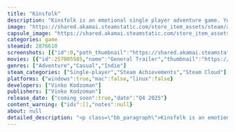 ```yaml
---
title: "Kinsfolk"
description: "Kinsfolk is an emotional single player adventure game. You will embark on a journey to discover the meaning of family. Explore the beautiful world with atmospheric music. Discover and relive stories about the past."
image: "https://shared.akamai.steamstatic.com/store_item_assets/steam/apps/2876610/header.jpg?t=1732167427"
capsule_image: "https://shared.akamai.steamstatic.com/store_item_assets/steam/apps/2876610/capsule_231x87.jpg?t=1732167427"
categories: game
steamid: 2876610
screenshots: [{"id":0,"path_thumbnail":"https://shared.akamai.steamstatic.com/store_item_assets/steam/apps/2876610/ss_9800af415647bce201d8dc0fe1e72fd81889fcd1.600x338.jpg?t=1732167427","path_full":"https://shared.akamai.steamstatic.com/store_item_assets/steam/apps/2876610/ss_9800af415647bce201d8dc0fe1e72fd81889fcd1.1920x1080.jpg?t=1732167427"},{"id":1,"path_thumbnail":"https://shared.akamai.steamstatic.com/store_item_assets/steam/apps/2876610/ss_b0a50501f450514e39ab9587c97fb1bb35788fe4.600x338.jpg?t=1732167427","path_full":"https://shared.akamai.steamstatic.com/store_item_assets/steam/apps/2876610/ss_b0a50501f450514e39ab9587c97fb1bb35788fe4.1920x1080.jpg?t=1732167427"},{"id":2,"path_thumbnail":"https://shared.akamai.steamstatic.com/store_item_assets/steam/apps/2876610/ss_f25d86595703d1c2d0bd3fa951e577ede10ea4b2.600x338.jpg?t=1732167427","path_full":"https://shared.akamai.steamstatic.com/store_item_assets/steam/apps/2876610/ss_f25d86595703d1c2d0bd3fa951e577ede10ea4b2.1920x1080.jpg?t=1732167427"},{"id":3,"path_thumbnail":"https://shared.akamai.steamstatic.com/store_item_assets/steam/apps/2876610/ss_50bdd7964e88e06ca9d618aa2301e5396df7a42e.600x338.jpg?t=1732167427","path_full":"https://shared.akamai.steamstatic.com/store_item_assets/steam/apps/2876610/ss_50bdd7964e88e06ca9d618aa2301e5396df7a42e.1920x1080.jpg?t=1732167427"},{"id":4,"path_thumbnail":"https://shared.akamai.steamstatic.com/store_item_assets/steam/apps/2876610/ss_a83f1ebf745644572db045d2775ad6e4d2f41723.600x338.jpg?t=1732167427","path_full":"https://shared.akamai.steamstatic.com/store_item_assets/steam/apps/2876610/ss_a83f1ebf745644572db045d2775ad6e4d2f41723.1920x1080.jpg?t=1732167427"},{"id":5,"path_thumbnail":"https://shared.akamai.steamstatic.com/store_item_assets/steam/apps/2876610/ss_947a736fbeda17e90cb7f5d9d5e775b178de0f21.600x338.jpg?t=1732167427","path_full":"https://shared.akamai.steamstatic.com/store_item_assets/steam/apps/2876610/ss_947a736fbeda17e90cb7f5d9d5e775b178de0f21.1920x1080.jpg?t=1732167427"},{"id":6,"path_thumbnail":"https://shared.akamai.steamstatic.com/store_item_assets/steam/apps/2876610/ss_b03ac50a88eb3e74d30897aafbcc6d73acda50d5.600x338.jpg?t=1732167427","path_full":"https://shared.akamai.steamstatic.com/store_item_assets/steam/apps/2876610/ss_b03ac50a88eb3e74d30897aafbcc6d73acda50d5.1920x1080.jpg?t=1732167427"},{"id":7,"path_thumbnail":"https://shared.akamai.steamstatic.com/store_item_assets/steam/apps/2876610/ss_00081c946b8591d8ca07a5f61bb82862bf9ea173.600x338.jpg?t=1732167427","path_full":"https://shared.akamai.steamstatic.com/store_item_assets/steam/apps/2876610/ss_00081c946b8591d8ca07a5f61bb82862bf9ea173.1920x1080.jpg?t=1732167427"},{"id":8,"path_thumbnail":"https://shared.akamai.steamstatic.com/store_item_assets/steam/apps/2876610/ss_b69e860fe11f27d2af0f6253384a2c1999c58932.600x338.jpg?t=1732167427","path_full":"https://shared.akamai.steamstatic.com/store_item_assets/steam/apps/2876610/ss_b69e860fe11f27d2af0f6253384a2c1999c58932.1920x1080.jpg?t=1732167427"},{"id":9,"path_thumbnail":"https://shared.akamai.steamstatic.com/store_item_assets/steam/apps/2876610/ss_f8c8340c07d95097fa1abd513c52f683d50a6962.600x338.jpg?t=1732167427","path_full":"https://shared.akamai.steamstatic.com/store_item_assets/steam/apps/2876610/ss_f8c8340c07d95097fa1abd513c52f683d50a6962.1920x1080.jpg?t=1732167427"}]
movies: [{"id":257005585,"name":"General Trailer","thumbnail":"https://shared.akamai.steamstatic.com/store_item_assets/steam/apps/257005585/movie.293x165.jpg?t=1711183459","webm":{"480":"http://video.akamai.steamstatic.com/store_trailers/257005585/movie480_vp9.webm?t=1711183459","max":"http://video.akamai.steamstatic.com/store_trailers/257005585/movie_max_vp9.webm?t=1711183459"},"mp4":{"480":"http://video.akamai.steamstatic.com/store_trailers/257005585/movie480.mp4?t=1711183459","max":"http://video.akamai.steamstatic.com/store_trailers/257005585/movie_max.mp4?t=1711183459"},"highlight":true}]
genres: ["Adventure","Casual","Indie"]
steam_categories: ["Single-player","Steam Achievements","Steam Cloud"]
platforms: {"windows":true,"mac":false,"linux":false}
developers: ["Vinko Kodzoman"]
publishers: ["Vinko Kodzoman"]
release_date: {"coming_soon":true,"date":"Q4 2025"}
content_warning: {"ids":[],"notes":null}
about: null
detailed_description: "<p class=\"bb_paragraph\">Kinsfolk is an emotional single player adventure game. You will embark on a journey to discover the meaning of family. Explore the beautiful world with atmospheric music. Discover and relive stories about the past.</p><p class=\"bb_paragraph\"> </p><p class=\"bb_paragraph\"><img class=\"bb_img\" src=\"https://shared.akamai.steamstatic.com/store_item_assets/steam/apps/2876610/extras/climbing-story-v2.gif?t=1732167427\" /></p><p class=\"bb_paragraph\">While playing through the world, you will encounter and relive short stories from which you will learn about the past. These stories offer different worlds and times to explore.</p><p class=\"bb_paragraph\"></p><p class=\"bb_paragraph\"><img class=\"bb_img\" src=\"https://shared.akamai.steamstatic.com/store_item_assets/steam/apps/2876610/extras/story-discovered-gif-v3.gif?t=1732167427\" /></p><p class=\"bb_paragraph\">Each short story is meant to challenge your perspective and to expand the story and your understanding of the world.</p><p class=\"bb_paragraph\"></p><p class=\"bb_paragraph\"><img class=\"bb_img\" src=\"https://shared.akamai.steamstatic.com/store_item_assets/steam/apps/2876610/extras/house3.gif?t=1732167427\" /></p><p class=\"bb_paragraph\">While some stories will be obvious, others are hidden. Explore the world and unlock them all!</p><p class=\"bb_paragraph\"></p><p class=\"bb_paragraph\"><img class=\"bb_img\" src=\"https://shared.akamai.steamstatic.com/store_item_assets/steam/apps/2876610/extras/walk-away-three-v2.gif?t=1732167427\" /></p>"
---
```


